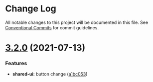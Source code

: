 # Change Log

All notable changes to this project will be documented in this file.
See [Conventional Commits](https://conventionalcommits.org) for commit guidelines.

# [3.2.0](https://github.com/keth-dev/react-lerna-demo/compare/v3.1.2...v3.2.0) (2021-07-13)


### Features

* **shared-ui:** button change ([a1bc053](https://github.com/keth-dev/react-lerna-demo/commit/a1bc053c5b33877a2b1f91337fe1817b7b598468))
